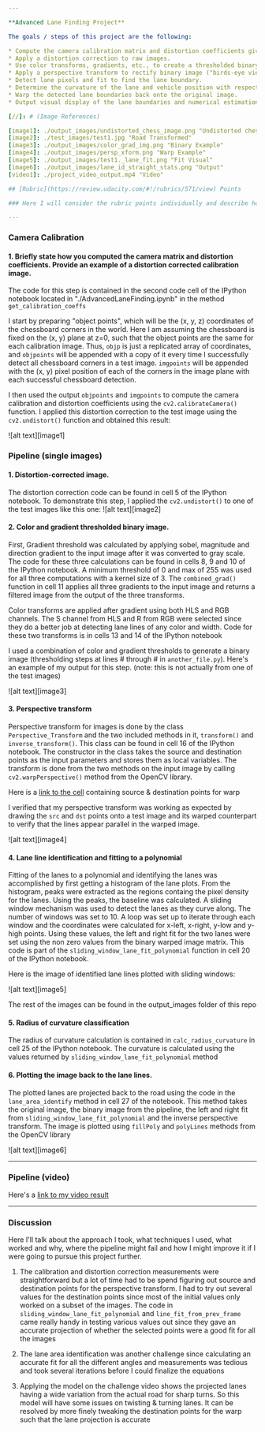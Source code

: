 ```yaml
---

**Advanced Lane Finding Project**

The goals / steps of this project are the following:

* Compute the camera calibration matrix and distortion coefficients given a set of chessboard images.
* Apply a distortion correction to raw images.
* Use color transforms, gradients, etc., to create a thresholded binary image.
* Apply a perspective transform to rectify binary image ("birds-eye view").
* Detect lane pixels and fit to find the lane boundary.
* Determine the curvature of the lane and vehicle position with respect to center.
* Warp the detected lane boundaries back onto the original image.
* Output visual display of the lane boundaries and numerical estimation of lane curvature and vehicle position.

[//]: # (Image References)

[image1]: ./output_images/undistorted_chess_image.png "Undistorted chessboard image"
[image2]: ./test_images/test1.jpg "Road Transformed"
[image3]: ./output_images/color_grad_img.png "Binary Example"
[image4]: ./output_images/persp_xform.png "Warp Example"
[image5]: ./output_images/test1._lane_fit.png "Fit Visual"
[image6]: ./output_images/lane_id_straight_stats.png "Output"
[video1]: ./project_video_output.mp4 "Video"

## [Rubric](https://review.udacity.com/#!/rubrics/571/view) Points

### Here I will consider the rubric points individually and describe how I addressed each point in my implementation.  

---
```


### Camera Calibration

#### 1. Briefly state how you computed the camera matrix and distortion coefficients. Provide an example of a distortion corrected calibration image.

The code for this step is contained in the second code cell of the IPython notebook located in "./AdvancedLaneFinding.ipynb" in the method `get_calibration_coeffs`

I start by preparing "object points", which will be the (x, y, z) coordinates of the chessboard corners in the world. Here I am assuming the chessboard is fixed on the (x, y) plane at z=0, such that the object points are the same for each calibration image.  Thus, `objp` is just a replicated array of coordinates, and `objpoints` will be appended with a copy of it every time I successfully detect all chessboard corners in a test image.  `imgpoints` will be appended with the (x, y) pixel position of each of the corners in the image plane with each successful chessboard detection.  

I then used the output `objpoints` and `imgpoints` to compute the camera calibration and distortion coefficients using the `cv2.calibrateCamera()` function.  I applied this distortion correction to the test image using the `cv2.undistort()` function and obtained this result: 

![alt text][image1]

### Pipeline (single images)

#### 1. Distortion-corrected image.

The distortion correction code can be found in cell 5 of the IPython notebook. To demonstrate this step, I applied the `cv2.undistort()` to one of the test images like this one:
![alt text][image2]

#### 2. Color and gradient thresholded binary image.

First, Gradient threshold was calculated by applying sobel, magnitude and direction gradient to the input image after it was converted to gray scale. The code for these three calculations can be found in cells 8, 9 and 10 of the IPython notebook. A minimum threshold of 0 and max of 255 was used for all three computations with a kernel size of 3. The `combined_grad()` function in cell 11 applies all three gradients to the input image and returns a filtered image from the output of the three transforms. 

Color transforms are applied after gradient using both HLS and RGB channels. The S channel from HLS and R from RGB were selected since they do a better job at detecting lane lines of any color and width. Code for these two transforms is in cells 13 and 14 of the IPython notebook

I used a combination of color and gradient thresholds to generate a binary image (thresholding steps at lines # through # in `another_file.py`).  Here's an example of my output for this step.  (note: this is not actually from one of the test images)

![alt text][image3]

#### 3. Perspective transform

Perspective transform for images is done by the class `Perspective_Transform` and the two included methods in it, `transform()` and `inverse_transform()`. This class can be found in cell 16 of the IPython notebook. The constructor in the class takes the source and destination points as the input parameters and stores them as local variables. The transform is done from the two methods on the input image by calling `cv2.warpPerspective()` method from the OpenCV library. 



Here is a [link to the cell](./AdvancedLaneFinding.ipynb#warp-pts) containing source & destination points for warp

I verified that my perspective transform was working as expected by drawing the `src` and `dst` points onto a test image and its warped counterpart to verify that the lines appear parallel in the warped image.

![alt text][image4]

#### 4. Lane line identification and fitting to a polynomial

Fitting of the lanes to a polynomial and identifying the lanes was accomplished by first getting a histogram of the lane plots. From the histogram, peaks were extracted as the regions containg the pixel density for the lanes. Using the peaks, the baseline was calculated. A sliding window mechanism was used to detect the lanes as they curve along. The number of windows was set to 10. A loop was set up to iterate through each window and the coordinates were calculated for x-left, x-right, y-low and y-high points. Using these values, the left and right fit for the two lanes were set using the non zero values from the binary warped image matrix. This code is part of the `sliding_window_lane_fit_polynomial` function in cell 20 of the IPython notebook.

Here is the image of identified lane lines plotted with sliding windows:

![alt text][image5]

The rest of the images can be found in the output_images folder of this repo

#### 5. Radius of curvature classification

The radius of curvature calculation is contained in `calc_radius_curvature` in cell 25 of the IPython notebook. The curvature is calculated using the values returned by `sliding_window_lane_fit_polynomial` method

#### 6. Plotting the image back to the lane lines.

The plotted lanes are projected back to the road using the code in the `lane_area_identify` method in cell 27 of the notebook. This method takes the original image, the binary image from the pipeline, the left and right fit from `sliding_window_lane_fit_polynomial` and the inverse perspective transform. The image is plotted using `fillPoly` and `polyLines` methods from the OpenCV library

![alt text][image6]

---

### Pipeline (video)


Here's a [link to my video result](./project_video_output.mp4)

---

### Discussion


Here I'll talk about the approach I took, what techniques I used, what worked and why, where the pipeline might fail and how I might improve it if I were going to pursue this project further. 

1.  The calibration and distortion correction measurements were straightforward but a lot of time had to be spend figuring out source and destination points for the perspective transform. I had to try out several values for the destination points since most of the initial values only worked on a subset of the images. The code in `sliding_window_lane_fit_polynomial` and `line_fit_from_prev_frame` came really handy in testing various values out since they gave an accurate projection of whether the selected points were a good fit for all the images

2. The lane area identification was another challenge since calculating an accurate fit for all the different angles and measurements was tedious and took several iterations before I could finalize the equations

3. Applying the model on the challenge video shows the projected lanes having a wide variation from the actual road for sharp turns. So this model will have some issues on twisting & turning lanes. It can be resolved by more finely tweaking the destination points for the warp such that the lane projection is accurate
